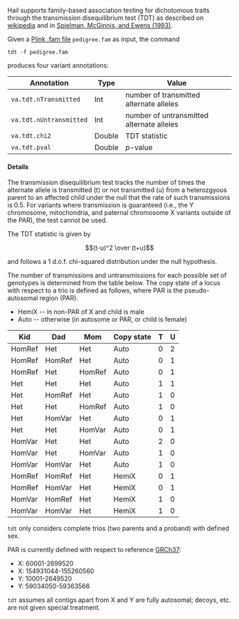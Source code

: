 <div class="cmdhead"></div>

<div class="description"></div>

<div class="synopsis"></div>

<div class="options"></div>

<div class="cmdsubsection">

Hail supports family-based association testing for dichotomous traits through the transmission disequilibrium test (TDT) as described on [wikipedia](https://en.wikipedia.org/wiki/Transmission_disequilibrium_test) and in [Spielman, McGinnis, and Ewens (1993)](http://www.ncbi.nlm.nih.gov/pubmed/8447318).

Given a [Plink .fam file](https://www.cog-genomics.org/plink2/formats#fam) `pedigree.fam` as input, the command
```
tdt -f pedigree.fam
```
produces four variant annotations:

Annotation | Type | Value
---|---|---
`va.tdt.nTransmitted` | Int | number of transmitted alternate alleles
`va.tdt.nUntransmitted` | Int | number of untransmitted alternate alleles
`va.tdt.chi2` | Double | TDT statistic
`va.tdt.pval` | Double | $p$-value

#### Details

The transmission disequilibrium test tracks the number of times the alternate allele is transmitted (t) or not transmitted (u) from a heterozgyous parent to an affected child under the null that the rate of such transmissions is $0.5$.  For variants where transmission is guaranteed (i.e., the Y chromosome, mitochondria, and paternal chromosome X variants outside of the PAR), the test cannot be used.

The TDT statistic is given by

$$(t-u)^2 \over (t+u)$$

and follows a 1 d.o.f. chi-squared distribution under the null hypothesis.


The number of transmissions and untransmissions for each possible set of genotypes is determined from the table below.  The copy state of a locus with respect to a trio is defined as follows, where PAR is the pseudo-autosomal region (PAR).

- HemiX -- in non-PAR of X and child is male
- Auto -- otherwise (in autosome or PAR, or child is female)

Kid | Dad | Mom | Copy state | T | U
---|---|---|---|---|---
HomRef | Het | Het | Auto | 0 | 2
HomRef | HomRef | Het | Auto | 0 | 1
HomRef | Het | HomRef | Auto | 0 | 1
Het | Het | Het | Auto | 1 | 1
Het | HomRef | Het | Auto | 1 | 0
Het | Het | HomRef | Auto | 1 | 0
Het | HomVar | Het | Auto | 0 | 1
Het | Het | HomVar | Auto | 0 | 1
HomVar | Het | Het | Auto | 2 | 0
HomVar | Het | HomVar | Auto | 1 | 0
HomVar | HomVar | Het | Auto | 1 | 0
HomRef | HomRef | Het | HemiX | 0 | 1
HomRef | HomVar | Het | HemiX | 0 | 1
HomVar | HomRef | Het | HemiX | 1 | 0
HomVar | HomVar | Het | HemiX | 1 | 0

`tdt` only considers complete trios (two parents and a proband) with defined sex.

PAR is currently defined with respect to reference [GRCh37](http://www.ncbi.nlm.nih.gov/projects/genome/assembly/grc/human/):

- X: 60001-2699520
- X: 154931044-155260560
- Y: 10001-2649520
- Y: 59034050-59363566

`tdt` assumes all contigs apart from X and Y are fully autosomal; decoys, etc. are not given special treatment.
